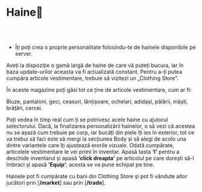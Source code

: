 # Haine👔 
<br><br>

- Îți poți crea o proprie personalitate folosindu-te de hainele disponibile pe server.

Aveți la dispoziție o gamă largă de haine de care vă puteți bucura, iar în baza update-urilor aceasta va fi actualizată constant. 
Pentru a-ți putea cumpăra articole vestimentare, trebuie să vizitezi un „Clothing Store”.

<div clas="danger-container>"
Iti recomandam sa vizitezi toate clothing store-urile deoarece fiecare dispune de un anumit stil de haine. 
</div>

În aceste magazine poți găsi tot ce ține de articole vestimentare, cum ar fi:

Bluze, pantaloni, geci, ceasuri, lănțișoare, ochelari, adidași, pălării, măști, brățări, cercei.

Poți vedea în timp real cum ți se potrivesc acele haine cu ajutorul selectorului. 
Dacă, la finalizarea personalizării hainelor, o să vezi că acestea nu se așază cum trebuie pe corp, iar bucăți din piele îți ies în exterior, tot ce va trebui să faci este să mergi la secțiunea Body și să alegi de acolo una dintre variantele care îți ajustează erorile vizuale. 
Odată cumpărate, articolele vestimentare le vei primi în inventar. Apasă tasta <strong>‘I’</strong> pentru a deschide inventarul și apasă <strong>‘click dreapta’</strong> pe articolul pe care dorești să-l îmbraci și apasă <strong>‘Equip’</strong>; acesta se va pune echipat pe tine. 

Hainele pot fi cumpărate cu bani din Clothing Store și pot fi vândute altor jucători prin [<strong>/market</strong>] sau prin [<strong>/trade</strong>].
